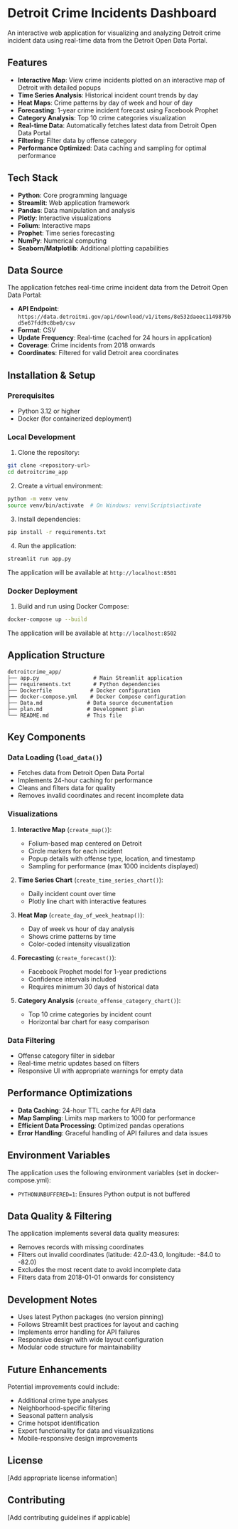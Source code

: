 # Detroit Crime Incidents Dashboard

An interactive web application for visualizing and analyzing Detroit crime incident data using real-time data from the Detroit Open Data Portal.

## Features

- **Interactive Map**: View crime incidents plotted on an interactive map of Detroit with detailed popups
- **Time Series Analysis**: Historical incident count trends by day
- **Heat Maps**: Crime patterns by day of week and hour of day
- **Forecasting**: 1-year crime incident forecast using Facebook Prophet
- **Category Analysis**: Top 10 crime categories visualization
- **Real-time Data**: Automatically fetches latest data from Detroit Open Data Portal
- **Filtering**: Filter data by offense category
- **Performance Optimized**: Data caching and sampling for optimal performance

## Tech Stack

- **Python**: Core programming language
- **Streamlit**: Web application framework
- **Pandas**: Data manipulation and analysis
- **Plotly**: Interactive visualizations
- **Folium**: Interactive maps
- **Prophet**: Time series forecasting
- **NumPy**: Numerical computing
- **Seaborn/Matplotlib**: Additional plotting capabilities

## Data Source

The application fetches real-time crime incident data from the Detroit Open Data Portal:
- **API Endpoint**: `https://data.detroitmi.gov/api/download/v1/items/8e532daeec1149879bd5e67fdd9c8be0/csv`
- **Format**: CSV
- **Update Frequency**: Real-time (cached for 24 hours in application)
- **Coverage**: Crime incidents from 2018 onwards
- **Coordinates**: Filtered for valid Detroit area coordinates

## Installation & Setup

### Prerequisites
- Python 3.12 or higher
- Docker (for containerized deployment)

### Local Development

1. Clone the repository:
```bash
git clone <repository-url>
cd detroitcrime_app
```

2. Create a virtual environment:
```bash
python -m venv venv
source venv/bin/activate  # On Windows: venv\Scripts\activate
```

3. Install dependencies:
```bash
pip install -r requirements.txt
```

4. Run the application:
```bash
streamlit run app.py
```

The application will be available at `http://localhost:8501`

### Docker Deployment

1. Build and run using Docker Compose:
```bash
docker-compose up --build
```

The application will be available at `http://localhost:8502`

## Application Structure

```
detroitcrime_app/
├── app.py                 # Main Streamlit application
├── requirements.txt       # Python dependencies
├── Dockerfile            # Docker configuration
├── docker-compose.yml    # Docker Compose configuration
├── Data.md              # Data source documentation
├── plan.md              # Development plan
└── README.md            # This file
```

## Key Components

### Data Loading (`load_data()`)
- Fetches data from Detroit Open Data Portal
- Implements 24-hour caching for performance
- Cleans and filters data for quality
- Removes invalid coordinates and recent incomplete data

### Visualizations

1. **Interactive Map** (`create_map()`):
   - Folium-based map centered on Detroit
   - Circle markers for each incident
   - Popup details with offense type, location, and timestamp
   - Sampling for performance (max 1000 incidents displayed)

2. **Time Series Chart** (`create_time_series_chart()`):
   - Daily incident count over time
   - Plotly line chart with interactive features

3. **Heat Map** (`create_day_of_week_heatmap()`):
   - Day of week vs hour of day analysis
   - Shows crime patterns by time
   - Color-coded intensity visualization

4. **Forecasting** (`create_forecast()`):
   - Facebook Prophet model for 1-year predictions
   - Confidence intervals included
   - Requires minimum 30 days of historical data

5. **Category Analysis** (`create_offense_category_chart()`):
   - Top 10 crime categories by incident count
   - Horizontal bar chart for easy comparison

### Data Filtering
- Offense category filter in sidebar
- Real-time metric updates based on filters
- Responsive UI with appropriate warnings for empty data

## Performance Optimizations

- **Data Caching**: 24-hour TTL cache for API data
- **Map Sampling**: Limits map markers to 1000 for performance
- **Efficient Data Processing**: Optimized pandas operations
- **Error Handling**: Graceful handling of API failures and data issues

## Environment Variables

The application uses the following environment variables (set in docker-compose.yml):
- `PYTHONUNBUFFERED=1`: Ensures Python output is not buffered

## Data Quality & Filtering

The application implements several data quality measures:
- Removes records with missing coordinates
- Filters out invalid coordinates (latitude: 42.0-43.0, longitude: -84.0 to -82.0)
- Excludes the most recent date to avoid incomplete data
- Filters data from 2018-01-01 onwards for consistency

## Development Notes

- Uses latest Python packages (no version pinning)
- Follows Streamlit best practices for layout and caching
- Implements error handling for API failures
- Responsive design with wide layout configuration
- Modular code structure for maintainability

## Future Enhancements

Potential improvements could include:
- Additional crime type analyses
- Neighborhood-specific filtering
- Seasonal pattern analysis
- Crime hotspot identification
- Export functionality for data and visualizations
- Mobile-responsive design improvements

## License

[Add appropriate license information]

## Contributing

[Add contributing guidelines if applicable]